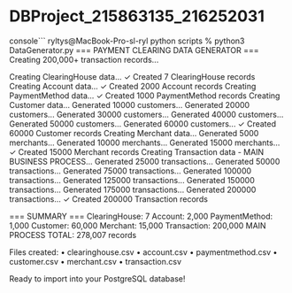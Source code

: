 # DBProject_215863135_216252031

console```
ryltys@MacBook-Pro-sl-ryl python scripts % python3 DataGenerator.py
=== PAYMENT CLEARING DATA GENERATOR ===
Creating 200,000+ transaction records...

Creating ClearingHouse data...
✓ Created 7 ClearingHouse records
Creating Account data...
✓ Created 2000 Account records
Creating PaymentMethod data...
✓ Created 1000 PaymentMethod records
Creating Customer data...
  Generated 10000 customers...
  Generated 20000 customers...
  Generated 30000 customers...
  Generated 40000 customers...
  Generated 50000 customers...
  Generated 60000 customers...
✓ Created 60000 Customer records
Creating Merchant data...
  Generated 5000 merchants...
  Generated 10000 merchants...
  Generated 15000 merchants...
✓ Created 15000 Merchant records
Creating Transaction data - MAIN BUSINESS PROCESS...
  Generated 25000 transactions...
  Generated 50000 transactions...
  Generated 75000 transactions...
  Generated 100000 transactions...
  Generated 125000 transactions...
  Generated 150000 transactions...
  Generated 175000 transactions...
  Generated 200000 transactions...
✓ Created 200000 Transaction records

=== SUMMARY ===
ClearingHouse: 7
Account: 2,000
PaymentMethod: 1,000
Customer: 60,000
Merchant: 15,000
Transaction: 200,000 MAIN PROCESS
TOTAL: 278,007 records

Files created:
• clearinghouse.csv
• account.csv
• paymentmethod.csv
• customer.csv
• merchant.csv
• transaction.csv

 Ready to import into your PostgreSQL database!
```
